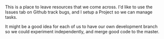 

This is a place to leave resources that we come across. I'd like to use the Issues tab on Github track bugs, and I setup a Project so we can manage tasks. 

It might be a good idea for each of us to have our own development branch so we could experiment independently, and merge good code to the master. 